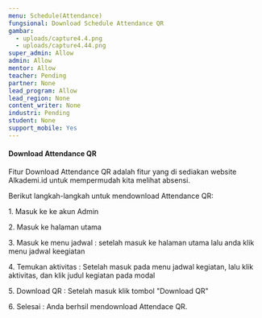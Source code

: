 ```yaml
---
menu: Schedule(Attendance)
fungsional: Download Schedule Attendance QR
gambar:
  - uploads/capture4.4.png
  - uploads/capture4.44.png
super_admin: Allow
admin: Allow
mentor: Allow
teacher: Pending
partner: None
lead_program: Allow
lead_region: None
content_writer: None
industri: Pending
student: None
support_mobile: Yes
---
```

#### Download Attendance QR

F﻿itur Download Attendance QR adalah fitur yang di sediakan website Alkademi.id untuk mempermudah kita melihat absensi.

B﻿erikut langkah-langkah  untuk mendownload Attendance QR:

1﻿. Masuk ke ke akun Admin

2﻿. Masuk ke halaman utama

3﻿. Masuk ke menu jadwal : setelah masuk ke halaman utama lalu anda klik menu jadwal keegiatan

4﻿. Temukan aktivitas : Setelah masuk pada menu jadwal kegiatan, lalu klik  aktivitas, dan klik judul kegiatan pada modal

5﻿. Download QR : Setelah masuk klik tombol "Download QR"

6﻿. Selesai : Anda berhsil mendownload Attendace QR.